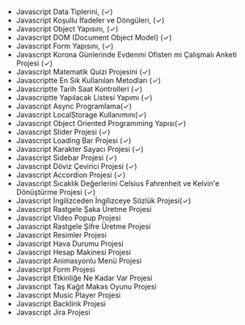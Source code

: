 - Javascript Data Tiplerini, (✓)
- Javascript Koşullu İfadeler ve Döngüleri,  (✓)
- Javascript Object Yapısını,  (✓)
- Javascript DOM (Document Object Model) (✓)
- Javascript Form Yapısını, (✓)
- Javascript Korona Günlerinde Evdenmi Ofisten mi Çalışmalı Anketi Projesi (✓)
- Javascript Matematik Quizi Projesini (✓)
- Javascriptte En Sık Kullanılan Metodları (✓)
- Javascriptte Tarih Saat Kontrolleri (✓)
- Javascriptte Yapılacak Listesi Yapımı (✓)
- Javascript Async Programlama(✓)
- Javascript LocalStorage Kullanımını(✓)
- Javascript Object Oriented Programming Yapısı(✓)
- Javascript Slider Projesi (✓)
- Javascript Loading Bar Projesi (✓)
- Javascript Karakter Sayacı Projesi (✓)
- Javascript Sidebar Projesi (✓)
- Javascript Döviz Çevirici Projesi (✓)
- Javascript Accordion Projesi (✓)
- Javascript Sıcaklık Değerlerini Celsius Fahrenheit ve Kelvin'e Dönüştürme Projesi (✓)
- Javascript İngilizceden İngilizceye Sözlük Projesi(✓)
- Javascript Rastgele Şaka Üretme Projesi
- Javascript Video Popup Projesi
- Javascript Rastgele Şifre Üretme Projesi
- Javascript Resimler Projesi
- Javascript Hava Durumu Projesi
- Javascript Hesap Makinesi Projesi
- Javascript Animasyonlu Menü Projesi
- Javascript Form Projesi 
- Javascript Etkinliğe Ne Kadar Var Projesi
- Javascript Taş Kağıt Makas Oyunu Projesi
- Javascript Music Player Projesi
- Javascript Backlink Projesi
- Javascript Jira Projesi
